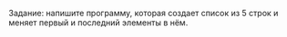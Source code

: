 Задание: напишите программу, которая создает список из 5 строк и меняет первый и последний элементы в нём.
